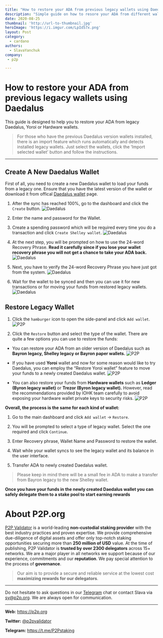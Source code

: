 ```yaml
---
title: "How to restore your ADA from previous legacy wallets using Daedalus"
description: "Simple guide on how to resore your ADA from different wallets such as legacy Daedalus, Yoroi or Hardware wallets using new Daedalus wallet"
date: 2020-08-25
thumbnail: 'http://url-to-thumbnail.jpg'
heroImage: 'https://i.imgur.com/LpId57x.png'
layout: Post
category:
  - cardano
authors:
  - SlavaYanchuk
company:
 - p2p

---
```


# How to restore your ADA from previous legacy wallets using Daedalus

This guide is designed to help you to restore your ADA from legacy Daedalus, Yoroi or Hardware wallets.

>For those who have the previous Daedalus version wallets installed, there is an import feature which runs automatically and detects installed legacy wallets. Just select the wallets, click the ‘Import selected wallet’ button and follow the instructions.

--- 

## Create A New Daedalus Wallet
First of all, you need to create a new Daedalus wallet to load  your funds from a legacy one. Ensure that you have the latest version of the wallet or download it from offical [Daedalus wallet](https://daedaluswallet.io/#download) page.

1. After the sync has reached 100%, go to the dashboard and click the `Create` button. 
![Daedalus](https://i.imgur.com/V60cN6D.png)

2. Enter the name and password for the Wallet.
3. Create a spending password which will be required every time you do a transaction and click `Create Shelley wallet`.
![Daedalus](https://i.imgur.com/qFvdIEC.png)

4. At the next step, you will be prompted on how to use the 24-word Recovery Phrase. **Read it carefully since if you lose your wallet recovery phrase you will not get a chance to take your ADA back.**
![Daedalus](https://i.imgur.com/tzn2Olb.png)

5. Next, you have to verify the 24-word Recovery Phrase you have just got from the system.
![Daedalus](https://i.imgur.com/FkgouhK.png)

6. Wait for the wallet to be  synced and then you can use it for new transactions or for moving your funds from restored legacy wallets.
![Daedalus](https://i.imgur.com/n1dJUmq.png)

## Restore Legacy Wallet
1. Click the `hamburger` icon to open the side-panel and click `Add wallet`.
![P2P](https://i.imgur.com/kG80KAo.png)

2. Click the `Restore` button and select the type of the wallet. There are quite a few options you can use to restore the funds:

- You can restore your ADA from an older version of Daedalus such as **Bayron legacy, Shelley legacy or Bayron paper wallets.**
![P2P](https://i.imgur.com/ST0ohXF.png)

- If you have used **Yoroi** wallet and now for some reason would like to try Daedalus, you can employ the “Restore Yoroi wallet” feature to move your funds to a newly created Daedalus wallet.
![P2P](https://i.imgur.com/xO3EuEg.png)

- You can  also  restore your funds from **Hardware wallets** such as **Ledger (Byron legacy wallet)** or **Trezor (Byron legacy wallet).** However, read the recommendations provided by IOHK team carefully to avoid exposing your hardware wallet private keys to  security risks.
![P2P](https://i.imgur.com/D5lNluK.png)

**Overall, the process  is the same for each kind of wallet:**

1. Go to the main dashboard and click `Add wallet` → `Restore`.

2. You will be prompted to select a type of legacy wallet. Select the one required and click `Continue`.

3. Enter Recovery phrase, Wallet Name and Password to restore the wallet.

4. Wait while your wallet syncs to see the legacy wallet and its balance in the user interface.

5. Transfer ADA to newly created Daedalus wallet.

>Please keep in mind there will be a small fee in ADA to make a transfer from Bayron legacy to the new Shelley wallet.

**Once you have your funds in the newly created Daedalus wallet you can safely delegate them to a stake pool to start earning rewards**

# About P2P.org
[P2P Validator](https://p2p.org/) is a world-leading **non-custodial staking provider** with the best industry practices and proven expertise. We provide comprehensive due-diligence of digital assets and offer only top-notch staking opportunities securing more than **250 million of USD** value. At the time of publishing, P2P Validator is **trusted by over 2300 delegators** across 15+ networks. We are a major player in all networks we support because of our experience, commitments and our **reputation**. We pay special attention to the process of **governance**.

 > Our aim is to provide a secure and reliable service at the lowest cost **maximizing rewards for our delegators**.
 
------

Do not hesitate to ask questions in our [Telegram](https://t.me/P2Pstaking) chat or contact Slava via sy@p2p.org. We are always open for communication.

------

**Web:** https://p2p.org

**Twitter:** [@p2pvalidator](https://twitter.com/p2pvalidator)

**Telegram:** https://t.me/P2Pstaking



